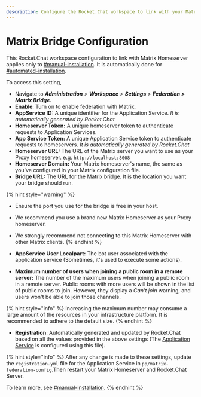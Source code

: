 ```yaml
---
description: Configure the Rocket.Chat workspace to link with your Matrix Homeserver.
---
```


# Matrix Bridge Configuration

This Rocket.Chat workspace configuration to link with Matrix Homeserver applies only to [#manual-installation](matrix-homeserver-setup/#manual-installation "mention"). It is automatically done for [#automated-installation](matrix-homeserver-setup/#automated-installation "mention").

To access this setting,

* Navigate to _**Administration** > **Workspace** > **Settings** > **Federation > Matrix Bridge.**_
* **Enable**: Turn on to enable federation with Matrix.
* **AppService ID:** A unique identifier for the Application Service. _It is automatically generated by Rocket.Chat_
* **Homeserver Token:** A unique homeserver token to authenticate requests to Application Services.
* **App Service Token:** A unique Application Service token to authenticate requests to homeservers. _It is automatically generated by Rocket.Chat_
* **Homeserver URL:** The URL of the Matrix server you want to use as your Proxy homeserver. e.g. `http://localhost:8008`
* **Homeserver Domain:** Your Matrix homeserver's name, the same as you've configured in your Matrix configuration file.
* **Bridge URL:** The URL for the Matrix bridge. It is the location you want your bridge should run.

{% hint style="warning" %}
* Ensure the port you use for the bridge is free in your host.
* We recommend you use a brand new Matrix Homeserver as your Proxy homeserver.
* We strongly recommend not connecting to this Matrix Homeserver with other Matrix clients.
{% endhint %}

* **AppService User Localpart:** The bot user associated with the application service (Sometimes, it's used to execute some actions).
* **Maximum number of users when joining a public room in a remote server:** The number of the maximum users when joining a public room in a remote server. Public rooms with more users will be shown in the list of public rooms to join. However, they display a _Can't join_ warning, and users won't be able to join those channels.

{% hint style="info" %}
Increasing the maximum number may consume a large amount of the resources in your infrastructure platform. It is recommended to adhere to the default size.
{% endhint %}

* **Registration**: Automatically generated and updated by Rocket.Chat based on all the values provided in the above settings (The [Application Service](matrix-homeserver-setup/#manual-installation) is configured using this file).

{% hint style="info" %}
After any change is made to these settings, update the `registration.yml` file for the Application Service in `pp/matrix-federation-config`.Then restart your Matrix Homeserver and Rocket.Chat Server.

To learn more, see [#manual-installation](matrix-homeserver-setup/#manual-installation "mention").
{% endhint %}
